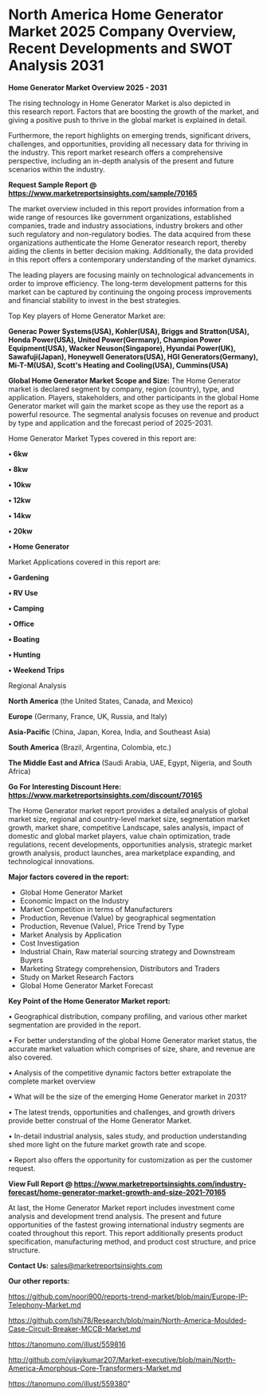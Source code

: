 # North America Home Generator Market 2025 Company Overview, Recent Developments and SWOT Analysis 2031

<Strong> Home Generator Market Overview 2025 - 2031</strong>

The rising technology in Home Generator Market is also depicted in this research report. Factors that are boosting the growth of the market, and giving a positive push to thrive in the global market is explained in detail.

Furthermore, the report highlights on emerging trends, significant drivers, challenges, and opportunities, providing all necessary data for thriving in the industry. This report market research offers a comprehensive perspective, including an in-depth analysis of the present and future scenarios within the industry.

<strong>Request Sample Report @ <a href=https://www.marketreportsinsights.com/sample/70165>https://www.marketreportsinsights.com/sample/70165</a></strong>

The market overview included in this report provides information from a wide range of resources like government organizations, established companies, trade and industry associations, industry brokers and other such regulatory and non-regulatory bodies. The data acquired from these organizations authenticate the Home Generator research report, thereby aiding the clients in better decision making. Additionally, the data provided in this report offers a contemporary understanding of the market dynamics.

The leading players are focusing mainly on technological advancements in order to improve efficiency. The long-term development patterns for this market can be captured by continuing the ongoing process improvements and financial stability to invest in the best strategies.

Top Key players of Home Generator Market are:

<strong>Generac Power Systems(USA), Kohler(USA), Briggs and Stratton(USA), Honda Power(USA), United Power(Germany), Champion Power Equipment(USA), Wacker Neuson(Singapore), Hyundai Power(UK), Sawafuji(Japan), Honeywell Generators(USA), HGI Generators(Germany), Mi-T-M(USA), Scott&#39;s Heating and Cooling(USA), Cummins(USA)</strong>

<strong><b>Global Home Generator Market Scope and Size:</b></strong>
The Home Generator market is declared segment by company, region (country), type, and application. Players, stakeholders, and other participants in the global Home Generator market will gain the market scope as they use the report as a powerful resource. The segmental analysis focuses on revenue and product by type and application and the forecast period of 2025-2031.

Home Generator Market Types covered in this report are:

<strong>• 6kw

• 8kw

• 10kw

• 12kw

• 14kw

• 20kw

• Home Generator</strong>

Market Applications covered in this report are:

<strong>• Gardening

• RV Use

• Camping

• Office

• Boating

• Hunting

• Weekend Trips</strong> 

Regional Analysis

<strong>North America</strong> (the United States, Canada, and Mexico)

<strong>Europe</strong> (Germany, France, UK, Russia, and Italy)

<strong>Asia-Pacific</strong> (China, Japan, Korea, India, and Southeast Asia)

<strong>South America</strong> (Brazil, Argentina, Colombia, etc.)

<strong>The Middle East and Africa</strong> (Saudi Arabia, UAE, Egypt, Nigeria, and South Africa)

<strong>Go For Interesting Discount Here: <a href=https://www.marketreportsinsights.com/discount/70165>https://www.marketreportsinsights.com/discount/70165</a></strong>

The Home Generator market report provides a detailed analysis of global market size, regional and country-level market size, segmentation market growth, market share, competitive Landscape, sales analysis, impact of domestic and global market players, value chain optimization, trade regulations, recent developments, opportunities analysis, strategic market growth analysis, product launches, area marketplace expanding, and technological innovations.

<strong><b>Major factors covered in the report:</b></strong>
<ul>
  <li>Global Home Generator Market </li>
  <li>Economic Impact on the Industry</li>
  <li>Market Competition in terms of Manufacturers</li>
  <li>Production, Revenue (Value) by geographical segmentation</li>
  <li>Production, Revenue (Value), Price Trend by Type</li>
  <li>Market Analysis by Application</li>
  <li>Cost Investigation</li>
  <li>Industrial Chain, Raw material sourcing strategy and Downstream Buyers</li>
  <li>Marketing Strategy comprehension, Distributors and Traders</li>
  <li>Study on Market Research Factors</li>
  <li>Global Home Generator Market Forecast</li>
</ul>

<strong><b>Key Point of the Home Generator Market report:</b></strong>

• Geographical distribution, company profiling, and various other market segmentation are provided in the report.

• For better understanding of the global Home Generator market status, the accurate market valuation which comprises of size, share, and revenue are also covered.

• Analysis of the competitive dynamic factors better extrapolate the complete market overview

• What will be the size of the emerging Home Generator market in 2031?

• The latest trends, opportunities and challenges, and growth drivers provide better construal of the Home Generator Market.

• In-detail industrial analysis, sales study, and production understanding shed more light on the future market growth rate and scope.

• Report also offers the opportunity for customization as per the customer request.

<strong><b>View Full Report @ <a href=https://www.marketreportsinsights.com/industry-forecast/home-generator-market-growth-and-size-2021-70165>https://www.marketreportsinsights.com/industry-forecast/home-generator-market-growth-and-size-2021-70165</a></b></strong>


At last, the Home Generator Market report includes investment come analysis and development trend analysis. The present and future opportunities of the fastest growing international industry segments are coated throughout this report. This report additionally presents product specification, manufacturing method, and product cost structure, and price structure.

<strong>Contact Us:</strong>
sales@marketreportsinsights.com

<strong>Our other reports:</strong>

<a href=https://github.com/noori900/reports-trend-market/blob/main/Europe-IP-Telephony-Market.md>https://github.com/noori900/reports-trend-market/blob/main/Europe-IP-Telephony-Market.md</a>

<a href=https://github.com/Ishi78/Research/blob/main/North-America-Moulded-Case-Circuit-Breaker-MCCB-Market.md>https://github.com/Ishi78/Research/blob/main/North-America-Moulded-Case-Circuit-Breaker-MCCB-Market.md</a>

<a href=https://tanomuno.com/illust/559816>https://tanomuno.com/illust/559816</a>

<a href=http://github.com/vijaykumar207/Market-executive/blob/main/North-America-Amorphous-Core-Transformers-Market.md>http://github.com/vijaykumar207/Market-executive/blob/main/North-America-Amorphous-Core-Transformers-Market.md</a>

<a href=https://tanomuno.com/illust/559380>https://tanomuno.com/illust/559380</a>"
